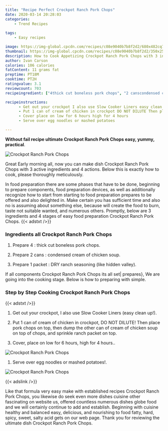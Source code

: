 ```yaml
---
title: "Recipe Perfect Crockpot Ranch Pork Chops"
date: 2020-03-14 20:28:03
categories:
    - Trend Recipes
    
tags:
    - Easy recipes

image: https://img-global.cpcdn.com/recipes/c08e9040b7b8f2d2/680x482cq70/crockpot-ranch-pork-chops-recipe-main-photo.jpg
thumbnail: https://img-global.cpcdn.com/recipes/c08e9040b7b8f2d2/350x250cq70/crockpot-ranch-pork-chops-recipe-main-photo.jpg
description: How to Cook Appetizing Crockpot Ranch Pork Chops with 3 ingredients and 4 stages of easy cooking.
author: Ivan Carson
calories: 106 calories
fatContent: 11 grams fat
preptime: PT18M
cooktime: PT2H
ratingvalue: 3.1
reviewcount: 703
recipeingredient: ["4thick cut boneless pork chops", "2 canscondensed cream of chicken soup", "1 packetDRY ranch seasoning like hidden valley"]

recipeinstructions: 
      - Get out your crockpot I also use Slow Cooker Liners easy clean up 
      - Put 1 can of cream of chicken in crockpot DO NOT DILUTE Then place pork chops on top then dump the other can of cream of chicken soup on top of chops and sprinkle ranch packet on top 
      - Cover place on low for 6 hours high for 4 hours 
      - Serve over egg noodles or mashed potatoes

---
```




**Without fail recipe ultimate Crockpot Ranch Pork Chops easy, yummy, practical**. 


![Crockpot Ranch Pork Chops](https://img-global.cpcdn.com/recipes/c08e9040b7b8f2d2/680x482cq70/crockpot-ranch-pork-chops-recipe-main-photo.jpg "Crockpot Ranch Pork Chops")




Great Early morning all, now you can make dish Crockpot Ranch Pork Chops with 3 active ingredients and 4 actions. Below this is exactly how to cook, please thoroughly meticulously.

In food preparation there are some phases that have to be done, beginning to prepare components, food preparation devices, as well as additionally recognize how to start from starting to food preparation prepares to be offered and also delighted in. Make certain you has sufficient time and also no is assuming about something else, because will create the food to burn, taste not suitable wanted, and numerous others. Promptly, below are 3 ingredients and 4 stages of easy food preparation Crockpot Ranch Pork Chops.
{{< adstxt />}}

### Ingredients all Crockpot Ranch Pork Chops


1. Prepare 4 : thick cut boneless pork chops.

1. Prepare 2 cans : condensed cream of chicken soup.

1. Prepare 1 packet : DRY ranch seasoning (like hidden valley).



If all components Crockpot Ranch Pork Chops its all set| prepares}, We are going into the cooking stage. Below is how to preparing with simple.

### Step by Step Cooking Crockpot Ranch Pork Chops

{{< adstxt />}}


1. Get out your crockpot, I also use Slow Cooker Liners (easy clean up!).



1. Put 1 can of cream of chicken in crockpot, DO NOT DILUTE! Then place pork chops on top, then dump the other can of cream of chicken soup on top of chops, and sprinkle ranch packet on top.



1. Cover, place on low for 6 hours, high for 4 hours..



![Crockpot Ranch Pork Chops](https://img-global.cpcdn.com/steps/dd3c44f22490db8f/160x128cq70/crockpot-ranch-pork-chops-recipe-step-3-photo.jpg" "Crockpot Ranch Pork Chops")



1. Serve over egg noodles or mashed potatoes!.



![Crockpot Ranch Pork Chops](https://img-global.cpcdn.com/steps/7a4a4391a2b64f0b/160x128cq70/crockpot-ranch-pork-chops-recipe-step-4-photo.jpg" "Crockpot Ranch Pork Chops")





{{< adslink />}}

Like that formula very easy make with established recipes Crockpot Ranch Pork Chops, you likewise do seek even more dishes cuisine other fascinating on website us, offered countless numerous dishes globe food and we will certainly continue to add and establish. Beginning with cuisine healthy and balanced easy, delicious, and nourishing to food fatty, hard, spicy, sweet, salty acid gets on our web page. Thank you for reviewing the ultimate dish Crockpot Ranch Pork Chops.
